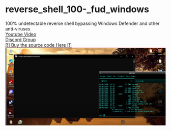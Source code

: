 # reverse_shell_100-_fud_windows <br>
100% undetectable reverse shell bypassing Windows Defender and other anti-viruses
<br>
<a href="https://youtu.be/ecNpm13Ce2E">Youtube Video</a>
<br>
<a href="https://discord.gg/8XRKZGyfM7">Discord Group</a>
<br>
<a href="https://livepix.gg/whoami">[!] Buy the source code Here [!]</a><br>
<img src="imgs/print.png">

